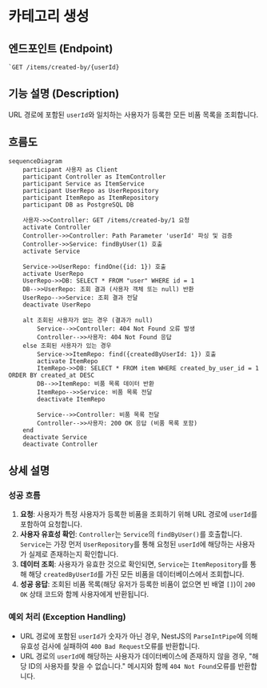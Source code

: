 # 카테고리 생성

## 엔드포인트 (Endpoint)

    `GET /items/created-by/{userId}

## 기능 설명 (Description)

URL 경로에 포함된 `userId`와 일치하는 사용자가 등록한 모든 비품 목록을 조회합니다.

## 흐름도

```mermaid
sequenceDiagram
    participant 사용자 as Client
    participant Controller as ItemController
    participant Service as ItemService
    participant UserRepo as UserRepository
    participant ItemRepo as ItemRepository
    participant DB as PostgreSQL DB

    사용자->>Controller: GET /items/created-by/1 요청
    activate Controller
    Controller->>Controller: Path Parameter 'userId' 파싱 및 검증
    Controller->>Service: findByUser(1) 호출
    activate Service

    Service->>UserRepo: findOne({id: 1}) 호출
    activate UserRepo
    UserRepo->>DB: SELECT * FROM "user" WHERE id = 1
    DB-->>UserRepo: 조회 결과 (사용자 객체 또는 null) 반환
    UserRepo-->>Service: 조회 결과 전달
    deactivate UserRepo

    alt 조회된 사용자가 없는 경우 (결과가 null)
        Service-->>Controller: 404 Not Found 오류 발생
        Controller-->>사용자: 404 Not Found 응답
    else 조회된 사용자가 있는 경우
        Service->>ItemRepo: find({createdByUserId: 1}) 호출
        activate ItemRepo
        ItemRepo->>DB: SELECT * FROM item WHERE created_by_user_id = 1 ORDER BY created_at DESC
        DB-->>ItemRepo: 비품 목록 데이터 반환
        ItemRepo-->>Service: 비품 목록 전달
        deactivate ItemRepo

        Service-->>Controller: 비품 목록 전달
        Controller-->>사용자: 200 OK 응답 (비품 목록 포함)
    end
    deactivate Service
    deactivate Controller
```

## 상세 설명

### 성공 흐름

1.  **요청**: 사용자가 특정 사용자가 등록한 비품을 조회하기 위해 URL 경로에 `userId`를 포함하여 요청합니다.
2.  **사용자 유효성 확인**: `Controller`는 `Service`의 `findByUser()`를 호출합니다. `Service`는 가장 먼저 `UserRepository`를 통해 요청된 `userId`에 해당하는 사용자가 실제로 존재하는지 확인합니다.
3.  **데이터 조회**: 사용자가 유효한 것으로 확인되면, `Service`는 `ItemRepository`를 통해 해당 `createdByUserId`를 가진 모든 비품을 데이터베이스에서 조회합니다.
4.  **성공 응답**: 조회된 비품 목록(해당 유저가 등록한 비품이 없으면 빈 배열 `[]`)이 `200 OK` 상태 코드와 함께 사용자에게 반환됩니다.

### 예외 처리 (Exception Handling)

- URL 경로에 포함된 `userId`가 숫자가 아닌 경우, NestJS의 `ParseIntPipe`에 의해 유효성 검사에 실패하여 `400 Bad Request`오류를 반환합니다.
- URL 경로의 `userId`에 해당하는 사용자가 데이터베이스에 존재하지 않을 경우, "해당 ID의 사용자를 찾을 수 없습니다." 메시지와 함께 `404 Not Found`오류를 반환합니다.

